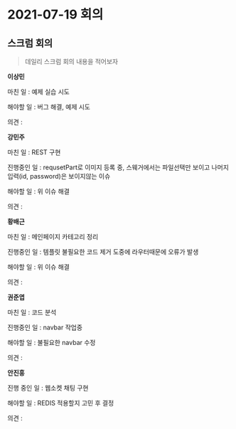 # 2021-07-19 회의

## 스크럼 회의

> 데일리 스크럼 회의 내용을 적어보자

**이상민**  

마친 일 :   예제 실습 시도

해야할 일 :  버그 해결, 예제 시도

의견 : 



**강민주**

마친 일 : REST 구현

진행중인 일 : requsetPart로 이미지 등록 중, 스웨거에서는 파일선택만 보이고 나머지 입력(id, password)은 보이지않는 이슈 

해야할 일 :  위 이슈 해결

의견 : 



**황배근**

마친 일 : 메인페이지 카테고리 정리

진행중인 일 :   템플릿 불필요한 코드 제거 도중에 라우터때문에 오류가 발생 

해야할 일 : 위 이슈 해결

의견 : 



**권준엽**

마친 일 :  코드 분석

진행중인 일 : navbar 작업중 

해야할 일 :  불필요한 navbar 수정

의견 : 



**안진흥**

진행 중인 일 : 웹소켓 채팅 구현 

해야할 일 :  REDIS 적용할지 고민 후 결정

의견 : 





